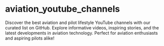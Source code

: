 # aviation_youtube_channels
Discover the best aviation and pilot lifestyle YouTube channels with our curated list on GitHub. Explore informative videos, inspiring stories, and the latest developments in aviation technology. Perfect for aviation enthusiasts and aspiring pilots alike!
